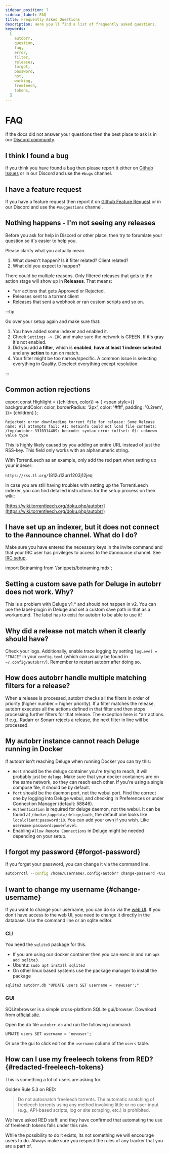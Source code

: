 ```yaml
---
sidebar_position: 7
sidebar_label: FAQ
title: Frequently Asked Questions
description: Here you'll find a list of frequently asked questions.
keywords:
  [
    autobrr,
    question,
    faq,
    error,
    filter,
    releases,
    forgot,
    password,
    not,
    working,
    freeleech,
    tokens,
  ]
---
```


# FAQ

If the docs did not answer your questions then the best place to ask is in our [Discord community](https://discord.gg/WQ2eUycxyT).

## I think I found a bug

If you think you have found a bug then please report it either on [Github Issues](https://github.com/autobrr/autobrr/issues/new?assignees=&labels=bug&projects=&template=bug_report.md&title=) or in our Discord and use the `#bugs` channel.

## I have a feature request

If you have a feature request then report it on [Github Feature Request](https://github.com/autobrr/autobrr/discussions/new?category=ideas) or in our Discord and use the `#suggestions` channel.

## Nothing happens - I'm not seeing any releases

Before you ask for help in Discord or other place, then try to forumlate your question so it's easier to help you.

Please clarify what you actually mean.

1. What doesn't happen? Is it filter related? Client related?
2. What did you expect to happen?

There could be multiple reasons. Only filtered releases that gets to the action stage will show up in **Releases**. That means:

- \*arr actions that gets Approved or Rejected.
- Releases sent to a torrent client
- Releases that sent a webhook or ran custom scripts and so on.

:::tip

Go over your setup again and make sure that:

1. You have added some indexer and enabled it.
2. Check `Settings -> IRC` and make sure the network is GREEN. If it's gray it's not enabled.
3. Did you add **a filter**, which is **enabled**, **have at least 1 indexer selected** and any **action** to run on match.
4. Your filter might be too narrow/specific. A common issue is selecting everything in Quality. Deselect everything except resolution.

:::

## Common action rejections

export const Highlight = ({children, color}) => (
<span
style={{
      backgroundColor: color,
      borderRadius: '2px',
      color: '#fff',
      padding: '0.2rem',
    }}>
{children}
</span>
);

    Rejected: error downloading torrent file for release: Some Release name: All attempts fail: #1: metainfo could not load file contents: /tmp/autobrr-3310314409: bencode: syntax error (offset: 0): unknown value type

This is highly likely caused by you adding an entire URL instead of just the RSS-key. This field only works with an alphanumeric string.

With TorrentLeech as an example, only add the red part when setting up your indexer:

`https://rss.tl.org/`<Highlight color="#ff2754">1812u12urr1203j12jeq</Highlight>

In case you are still having troubles with setting up the TorrentLeech indexer,
you can find detailed instructions for the setup process on their wiki:

[https://wiki.torrentleech.org/doku.php/autobrr](https://wiki.torrentleech.org/doku.php/autobrr)

## I have set up an indexer, but it does not connect to the #announce channel. What do I do?

Make sure you have entered the necessary keys in the invite command and that your IRC user has privileges to access to the #announce channel. See [IRC setup](./configuration/irc.md).

import Botnaming from '/snippets/botnaming.mdx';

<Botnaming/>

## Setting a custom save path for Deluge in autobrr does not work. Why?

This is a problem with Deluge v1.\* and should not happen in v2.
You can use the label-plugin in Deluge and set a custom save path in that as a workaround. The label has to exist for autobrr to be able to use it!

## Why did a release not match when it clearly should have?

Check your logs. Additionally, enable trace logging by setting `logLevel = "TRACE"` in your `config.toml` (which can usually be found in `~/.config/autobrr/`). Remember to restart autobrr after doing so.

## How does autobrr handle multiple matching filters for a release?

When a release is processed, autobrr checks all the filters in order of priority (higher number = higher priority). If a filter matches the release, autobrr executes all the actions defined in that filter and then stops processing further filters for that release. The exception here is \*arr actions. If e.g., Radarr or Sonarr rejects a release, the next filter in line will be processed.

## My autobrr instance cannot reach Deluge running in Docker

If autobrr isn't reaching Deluge when running Docker you can try this:

- `Host` should be the deluge container you're trying to reach, it will probably just be `deluge`.
  Make sure that your docker containers are on the same network, so they can reach each other. If you're using a single compose file, it should be by default.
- `Port` should be the daemon port, not the webui port. Find the correct one by logging into Deluge webui, and checking in Preferences or under Connection Manager (default: 58846).
- `Authentication` is required for deluge daemon, not the webui.
  It can be found at `/docker/appdata/deluge/auth`, the default one looks like `localclient:password:10`.
  You can add your own if you wish. Like `username:password:powerlevel`.
- Enabling `Allow Remote Connections` in Deluge might be needed depending on your setup.

## I forgot my password {#forgot-password}

If you forget your password, you can change it via the command line.

```bash
autobrrctl --config /home/username/.config/autobrr change-password <USERNAME>
```

## I want to change my username {#change-username}

If you want to change your username, you can do so via the [web UI](./usage/account.md).
If you don't have access to the web UI, you need to change it directly in the database.
Use the command line or an sqlite editor.

### CLI

You need the `sqlite3` package for this.

- If you are using our docker container then you can exec in and run `apk add sqlite3`.
- Ubuntu: `sudo apt install sqlite3`
- On other linux based systems use the package manager to install the package

`sqlite3 autobrr.db "UPDATE users SET username = 'newuser';"`

### GUI

SQLitebrowser is a simple cross-platform SQLite gui/browser. Download from [official site](https://sqlitebrowser.org/dl/).

Open the db file `autobrr.db` and run the following command:

`UPDATE users SET username = 'newuser';`

Or use the gui to click edit on the `username` column of the `users` table.

## How can I use my freeleech tokens from RED? {#redacted-freeleech-tokens}

This is something a lot of users are asking for.

Golden Rule 5.3 on RED:

> Do not autosnatch freeleech torrents.
> The automatic snatching of freeleech torrents using any method involving little or no user-input (e.g., API-based scripts, log or site scraping, etc.) is prohibited.

We have asked RED staff, and they have confirmed that automating the use of freeleech tokens falls under this rule.

While the possibility to do it exists, its not something we will encourage users to do. Always make sure you respect the rules of any tracker that you are a part of.
